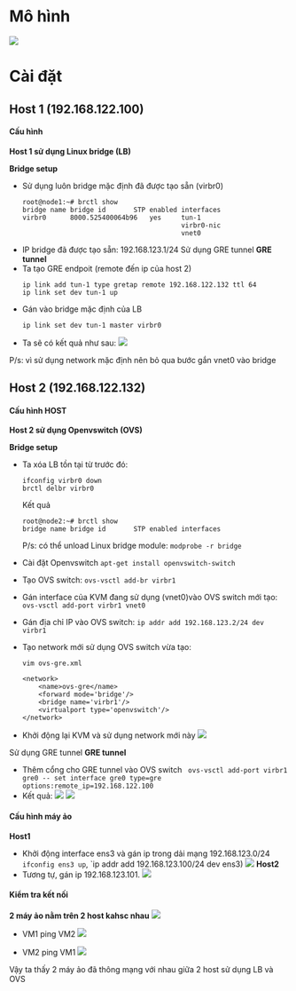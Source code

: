 # Mô hình
![](https://raw.githubusercontent.com/lmq1999/123/master/OVS_LB_GRE_tunnel.png)

# Cài đặt

## Host 1 (192.168.122.100)
#### Cấu hình
**Host 1 sử dụng Linux bridge (LB)**

**Bridge setup**
*   Sử dụng luôn bridge mặc định đã được tạo sẵn (virbr0)
    ```
    root@node1:~# brctl show
    bridge name	bridge id		STP enabled	interfaces
    virbr0		8000.525400064b96	yes		tun-1
    						            	virbr0-nic
    							            vnet0
    ```
*   IP bridge đã được tạo sẵn: 192.168.123.1/24
Sử dụng GRE tunnel
**GRE tunnel**
*   Ta tạo GRE endpoit (remote đến ip của host 2)
    ```
    ip link add tun-1 type gretap remote 192.168.122.132 ttl 64
    ip link set dev tun-1 up
    ```
*   Gán vào bridge mặc định của LB
    ```
    ip link set dev tun-1 master virbr0
    ```
*   Ta sẽ có kết quả như sau:
    ![](https://raw.githubusercontent.com/bizflycloud/internship-0719/master/quanlm1999/pic/Screenshot%20from%202020-02-13%2016-23-55.png)

P/s: vì sử dụng network mặc định nên bỏ qua bước gắn vnet0 vào bridge

## Host 2 (192.168.122.132)

#### Cấu hình HOST

**Host 2 sử dụng Openvswitch (OVS)**

**Bridge setup**
*   Ta xóa LB tồn tại từ trước đó:
    ```
    ifconfig virbr0 down
    brctl delbr virbr0
    ```
    Kết quả
    ```
    root@node2:~# brctl show
    bridge name	bridge id		STP enabled	interfaces
    ```
    P/s: có thể unload Linux bridge module: `modprobe -r bridge`

*   Cài đặt Openvswitch `apt-get install openvswitch-switch`
*   Tạo OVS switch: `ovs-vsctl add-br virbr1`
*   Gán interface của KVM đang sử dụng  (vnet0)vào  OVS switch mới tạo:  `ovs-vsctl add-port virbr1 vnet0`
*   Gán địa chỉ IP vào OVS switch: `ip addr add 192.168.123.2/24 dev virbr1`
*   Tạo network mới sử dụng OVS switch vừa tạo: 
    ```
    vim ovs-gre.xml
    
    <network>
        <name>ovs-gre</name>
        <forward mode='bridge'/>
        <bridge name='virbr1'/>
        <virtualport type='openvswitch'/>
    </network>
    ```

*   Khởi động lại KVM và sử dụng network mới này
    ![](https://raw.githubusercontent.com/bizflycloud/internship-0719/master/quanlm1999/pic/Screenshot%20from%202020-02-13%2016-34-22.png)

Sử dụng GRE tunnel
**GRE tunnel**
*   Thêm cổng cho GRE tunnel vào OVS switch ` ovs-vsctl add-port virbr1 gre0 -- set interface gre0 type=gre options:remote_ip=192.168.122.100`
*   Kết quả:
    ![](https://raw.githubusercontent.com/bizflycloud/internship-0719/master/quanlm1999/pic/Screenshot%20from%202020-02-13%2016-38-09.png)
    ![](https://raw.githubusercontent.com/bizflycloud/internship-0719/master/quanlm1999/pic/Screenshot%20from%202020-02-13%2016-39-09.png)

#### Cấu hình máy ảo

**Host1**
*   Khởi động interface ens3 và gán ip trong dải mạng 192.168.123.0/24 `ifconfig ens3 up`, `ip addr add 192.168.123.100/24 dev ens3) 
    ![](https://raw.githubusercontent.com/bizflycloud/internship-0719/master/quanlm1999/pic/Screenshot%20from%202020-02-13%2016-44-14.png)
**Host2**
*   Tương tự, gán ip 192.168.123.101.
    ![](https://raw.githubusercontent.com/bizflycloud/internship-0719/master/quanlm1999/pic/Screenshot%20from%202020-02-13%2016-45-05.png)

#### Kiểm tra kết nối
**2 máy ảo nằm trên 2 host kahsc nhau**
![](https://raw.githubusercontent.com/bizflycloud/internship-0719/master/quanlm1999/pic/Screenshot%20from%202020-02-13%2016-46-39.png)

*   VM1 ping VM2
    ![](https://raw.githubusercontent.com/bizflycloud/internship-0719/master/quanlm1999/pic/Screenshot%20from%202020-02-13%2016-48-26.png)

*   VM2 ping VM1
    ![](https://raw.githubusercontent.com/bizflycloud/internship-0719/master/quanlm1999/pic/Screenshot%20from%202020-02-13%2016-48-28.png)

Vậy ta thấy 2 máy ảo đã thông mạng với nhau giữa 2 host sử dụng LB và OVS 



